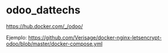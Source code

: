 # odoo_dattechs


https://hub.docker.com/_/odoo/

Ejemplo:
https://github.com/Verisage/docker-nginx-letsencrypt-odoo/blob/master/docker-compose.yml
